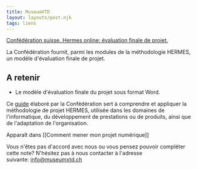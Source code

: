 ```yaml
---
title: MuseumXTD
layout: layouts/post.njk
tags: liens
---
```

[Confédération suisse. Hermes online: évaluation finale de projet.](https://www.hermes.admin.ch/fr/gestion-du-projet/comprendre/resultats/evaluation-finale-du-projet.html)

La Confédération fournit, parmi les modules de la méthodologie HERMES, un modèle d'évaluation finale de projet.  

## A retenir
- Le modèle d'évaluation finale du projet sous format Word. 
  
Ce [guide](https://www.hermes.admin.ch/fr/gestion-du-projet/comprendre/apercu-hermes.html) élaboré par la Confédération sert à comprendre et appliquer la méthodologie de projet HERMES, utilisée dans les domaines de l'informatique, du développement de prestations ou de produits, ainsi que de l'adaptation de l'organisation. 

Apparaît dans [[Comment mener mon projet numérique]]

Vous n'êtes pas d'accord avec nous ou vous pensez pouvoir compléter cette note? N'hésitez pas à nous contacter à l'adresse suivante: [info@museumxtd.ch](mailto:info@museumxtd.ch)